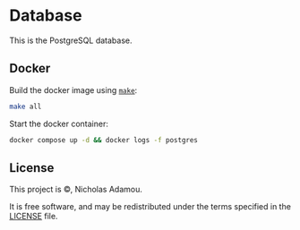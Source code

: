 # Database

This is the PostgreSQL database.

## Docker

Build the docker image using [`make`](Makefile):

```bash
make all
```

Start the docker container:

```bash
docker compose up -d && docker logs -f postgres
```

## License

This project is ©, Nicholas Adamou.

It is free software, and may be redistributed under the terms specified in the [LICENSE] file.

[license]: LICENSE
